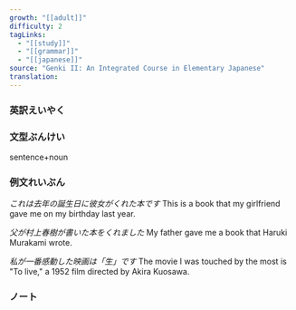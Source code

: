 ```yaml
---
growth: "[[adult]]"
difficulty: 2
tagLinks:
  - "[[study]]"
  - "[[grammar]]"
  - "[[japanese]]"
source: "Genki II: An Integrated Course in Elementary Japanese"
translation:
---
```

### 英訳えいやく	


### 文型ぶんけい

sentence+noun
### 例文れいぶん

*これは去年の誕生日に彼女がくれた本です* This is a book that my girlfriend gave me on my birthday last year.

*父が村上春樹が書いた本をくれました* My father gave me a book that Haruki Murakami wrote.

*私が一番感動した映画は「生」です* The movie I was touched by the most is "To live," a 1952 film directed by Akira Kuosawa. 
### ノート

